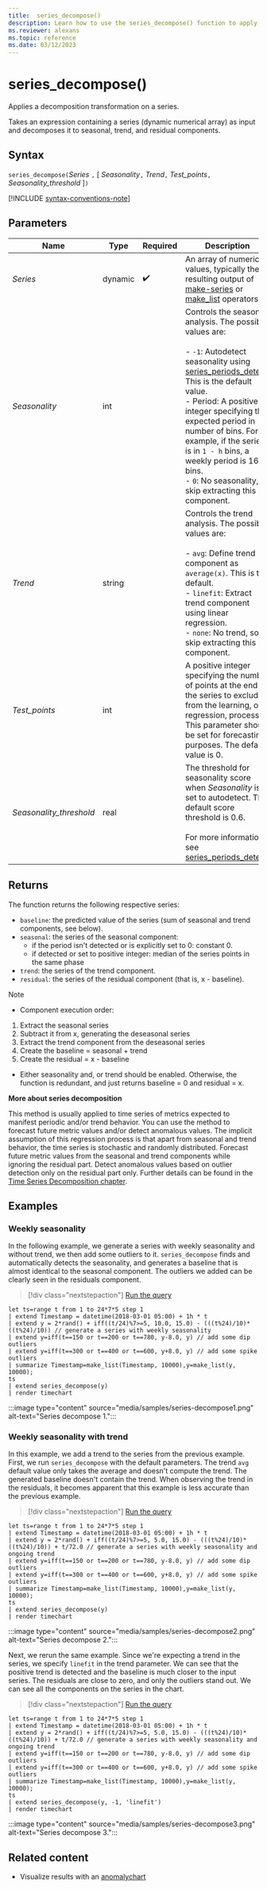 ```yaml
---
title:  series_decompose()
description: Learn how to use the series_decompose() function to apply a decomposition transformation on a series.
ms.reviewer: alexans
ms.topic: reference
ms.date: 03/12/2023
---
```

# series_decompose()

Applies a decomposition transformation on a series.  

Takes an expression containing a series (dynamic numerical array) as input and decomposes it to seasonal, trend, and residual components.

## Syntax

`series_decompose(`*Series* `,` [ *Seasonality*`,` *Trend*`,` *Test_points*`,` *Seasonality_threshold* ]`)`

[!INCLUDE [syntax-conventions-note](../../includes/syntax-conventions-note.md)]

## Parameters

| Name | Type | Required | Description |
|--|--|--|--|
|*Series*| dynamic |  :heavy_check_mark: | An array of numeric values, typically the resulting output of [make-series](make-series-operator.md) or [make_list](make-list-aggregation-function.md) operators.|
|*Seasonality*|int|| Controls the seasonal analysis. The possible values are:<br/><br/>- `-1`: Autodetect seasonality using [series_periods_detect](series-periods-detect-function.md). This is the default value.<br/>- Period: A positive integer specifying the expected period in number of bins. For example, if the series is in `1 - h` bins, a weekly period is 168 bins.<br/>- `0`: No seasonality, so skip extracting this component.|
|*Trend*|string|| Controls the trend analysis. The possible values are:<br/><br/>- `avg`: Define trend component as `average(x)`. This is the default.<br/>- `linefit`: Extract trend component using linear regression.<br/>- `none`: No trend, so skip extracting this component.<br/>
|*Test_points*|int|| A positive integer specifying the number of points at the end of the series to exclude from the learning, or regression, process. This parameter should be set for forecasting purposes. The default value is 0.|
|*Seasonality_threshold*|real|| The threshold for seasonality score when *Seasonality* is set to autodetect. The default score threshold is 0.6.<br/><br/>For more information, see [series_periods_detect](series-periods-detect-function.md).|

## Returns

 The function returns the following respective series:

* `baseline`: the predicted value of the series (sum of seasonal and trend components, see below).
* `seasonal`: the series of the seasonal component:
  * if the period isn't detected or is explicitly set to 0: constant 0.
  * if detected or set to positive integer: median of the series points in the same phase
* `trend`: the series of the trend component.
* `residual`: the series of the residual component (that is, x - baseline).
  
>[!NOTE]
> * Component execution order:
>
> 1. Extract the seasonal series
> 1. Subtract it from x, generating the deseasonal series
> 1. Extract the trend component from the deseasonal series
> 1. Create the baseline = seasonal + trend
> 1. Create the residual = x - baseline
>
> * Either seasonality and, or trend should be enabled. Otherwise, the function is redundant, and just returns baseline = 0 and residual = x.

**More about series decomposition**

This method is usually applied to time series of metrics expected to manifest periodic and/or trend behavior. You can use the method to  forecast future metric values and/or detect anomalous values. The implicit assumption of this regression process is that apart from seasonal and trend behavior, the time series is stochastic and randomly distributed. Forecast future metric values from the seasonal and trend components while ignoring the residual part. Detect anomalous values based on outlier detection only on the residual part only. Further details can be found in the [Time Series Decomposition chapter](https://otexts.com/fpp2/decomposition.html).

## Examples

### Weekly seasonality

In the following example, we generate a series with weekly seasonality and without trend, we then add some outliers to it. `series_decompose` finds and automatically detects the seasonality, and generates a baseline that is almost identical to the seasonal component. The outliers we added can be clearly seen in the residuals component.

> [!div class="nextstepaction"]
> <a href="https://dataexplorer.azure.com/clusters/help/databases/Samples?query=H4sIAAAAAAAAA21QQW7CMBC884q9IDkpIXYgBbVyX9E7svACFnEc2Yuoqz6+m1ZADvhgzc5oZ1bTIQElHU1/RCA4xOBBAQVo1uWmbCERDkzMfgC/CHsLn85jIuMH0GANIfEsGqm2lVxVUoFs36Qs4AXUCUp2fGxm3mhKTrJi1N3hIATVzbqYbz50uwAll5L/dsnrFQgW5yzWShblBBdQ13DEHiOHg4GE0WGCq6MTXBHPXWbKpNCbzlGepOsxkLRWrYQQgVEjb2iz5eRcbccD8l+CsRZS8AjWDRAu1DmM6Ynb6u6xvqNXOdq8PHNLgzvj1C9dvDfRfeOjWO3NGXedSyTu3NgOv2KRJ2q+se8zSpOi/yvZWdwHP4SEIhcsRpaQ72PL/clE+gWepuS1+gEAAA==" target="_blank">Run the query</a>

```kusto
let ts=range t from 1 to 24*7*5 step 1 
| extend Timestamp = datetime(2018-03-01 05:00) + 1h * t 
| extend y = 2*rand() + iff((t/24)%7>=5, 10.0, 15.0) - (((t%24)/10)*((t%24)/10)) // generate a series with weekly seasonality
| extend y=iff(t==150 or t==200 or t==780, y-8.0, y) // add some dip outliers
| extend y=iff(t==300 or t==400 or t==600, y+8.0, y) // add some spike outliers
| summarize Timestamp=make_list(Timestamp, 10000),y=make_list(y, 10000);
ts 
| extend series_decompose(y)
| render timechart  
```

:::image type="content" source="media/samples/series-decompose1.png" alt-text="Series decompose 1.":::

### Weekly seasonality with trend

In this example, we add a trend to the series from the previous example. First, we run `series_decompose` with the default parameters. The trend `avg` default value only takes the average and doesn't compute the trend. The generated baseline doesn't contain the trend. When observing the trend in the residuals, it becomes apparent that this example is less accurate than the previous example.

> [!div class="nextstepaction"]
> <a href="https://dataexplorer.azure.com/clusters/help/databases/Samples?query=H4sIAAAAAAAAA21RQW7CMBC884q5ICWBECeQBrVKX9E7ssgSLJI4shdRV318N6qAHPDBGs9oZ0fjjhjsa6eHlsA4OdsjB1sUu6RKSnimUYjFL+ibaWjwZXryrPsRNRrNxPKOCpXvU7VNVQ5VvisVY4X8jEQcn5NBJopENjXRpJvTKYo4K3bxsvqsyzXKjVojlztGiki0pWhZruJkhqdJzqpio5BlaGkgJyGg4ckZ8rgZPuNGdOmCUNrbQXeGA2Qr7NBaM7RgJ3FmueopCtd1XipYB0GFuqNqL6FCup+yhXjaqZsG3vaExoywV+4MOf/Cbfvw2D3Qm5psVq/c/GguNPfz177XzvzQs/K61xc6dMZz9OCkMiUnXoeZGu7sx4L97Av+Szo0dLT9aD1FIRZxqoMkn1gez9rxH0eeYfoUAgAA" target="_blank">Run the query</a>

```kusto
let ts=range t from 1 to 24*7*5 step 1 
| extend Timestamp = datetime(2018-03-01 05:00) + 1h * t 
| extend y = 2*rand() + iff((t/24)%7>=5, 5.0, 15.0) - (((t%24)/10)*((t%24)/10)) + t/72.0 // generate a series with weekly seasonality and ongoing trend
| extend y=iff(t==150 or t==200 or t==780, y-8.0, y) // add some dip outliers
| extend y=iff(t==300 or t==400 or t==600, y+8.0, y) // add some spike outliers
| summarize Timestamp=make_list(Timestamp, 10000),y=make_list(y, 10000);
ts 
| extend series_decompose(y)
| render timechart  
```

:::image type="content" source="media/samples/series-decompose2.png" alt-text="Series decompose 2.":::

Next, we rerun the same example. Since we're expecting a trend in the series, we specify `linefit` in the trend parameter. We can see that the positive trend is detected and the baseline is much closer to the input series. The residuals are close to zero, and only the outliers stand out. We can see all the components on the series in the chart.

> [!div class="nextstepaction"]
> <a href="https://dataexplorer.azure.com/clusters/help/databases/Samples?query=H4sIAAAAAAAAA21R0Y6CMBB89yvmxQgIUlBOcxfuK+7dNLJgI1DSrvG43MffkovKg31otrO7M5NpSwz2pdN9Q2DUznbIwBb5LtpHBTzTIMDiF/TN1Ff4Mh151t2AEpVmYnkHucoOidomKoMq3pUKsUZ2RiSMz81RNvJIlKpg6pu6DgJO81243H+WRYxio2JkcodIEEhvKb00U2E0q6dNTvf5RiFN0VBPTkxAw5Mz5HEzfMaN6NKOAmlve90aHiGqsH1jTd+AndiZ+SonK1yWWaFgHaTK1b3aH8TUmBwmb2M4aeqqgrcdoTID7JVbQ86/YNs+OHaP6k1NNOtXbH4wF5rz+WvXaWd+6Bl52ekLHVvjOXhgEpmSE8bjrDve0Y8F+9kX/Id0rOhku8F6mgaTLMaqNT3VhlehzE7pkNgVhdNZO/4DpkIQcyMCAAA=" target="_blank">Run the query</a>

```kusto
let ts=range t from 1 to 24*7*5 step 1 
| extend Timestamp = datetime(2018-03-01 05:00) + 1h * t 
| extend y = 2*rand() + iff((t/24)%7>=5, 5.0, 15.0) - (((t%24)/10)*((t%24)/10)) + t/72.0 // generate a series with weekly seasonality and ongoing trend
| extend y=iff(t==150 or t==200 or t==780, y-8.0, y) // add some dip outliers
| extend y=iff(t==300 or t==400 or t==600, y+8.0, y) // add some spike outliers
| summarize Timestamp=make_list(Timestamp, 10000),y=make_list(y, 10000);
ts 
| extend series_decompose(y, -1, 'linefit')
| render timechart  
```

:::image type="content" source="media/samples/series-decompose3.png" alt-text="Series decompose 3.":::

## Related content

* Visualize results with an [anomalychart](visualization-anomalychart.md)
